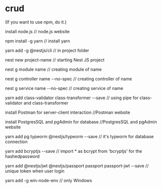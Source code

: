 # crud

(If you want to use npm, do it.)

install node.js   // node.js website

npm install -g yarn   // install yarn

yarn add -g @nestjs/cli   // in project folder

nest new project-name   // starting Nest JS project

nest g module name    // creating module of name

nest g controller name --no-spec // creating controller of name

nest g service name --no-spec   // creating service of name

yarn add class-validator class-transformer --save   // using pipe for class-validator and class-transformer

install Postman for server-client interaction //Postman website

install PostgresSQL and pgAdmin for database  //PostgresSQL and pgAdmin website

yarn add pg typeorm @nestjs/typeorm --save  // it's typeorm for database connection

yarn add bcryptjs --save  //  import * as bcrypt from 'bcryptjs'  for the hashedpassword

yarn add @nestjs/jwt @nestjs/passport passport passport-jwt --save  // unique token when user login

yarn add -g win-node-env // only Windows
